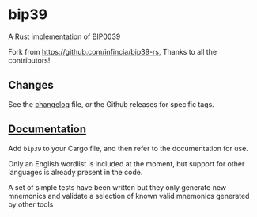 # bip39

A Rust implementation of [BIP0039](https://github.com/bitcoin/bips/blob/master/bip-0039.mediawiki)

Fork from https://github.com/infincia/bip39-rs, Thanks to all the contributors!

## Changes

See the [changelog](./CHANGELOG.md) file, or the Github releases for specific tags.

## [Documentation](https://docs.rs/bip39)

Add `bip39` to your Cargo file, and then refer to the documentation 
for use.

Only an English wordlist is included at the moment, but support for 
other languages is already present in the code.

A set of simple tests have been written but they only generate new 
mnemonics and validate a selection of known valid mnemonics generated
by other tools
